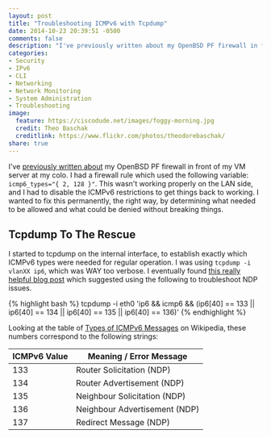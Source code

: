 ```yaml
---
layout: post
title: "Troubleshooting ICMPv6 with Tcpdump"
date: 2014-10-23 20:39:51 -0500
comments: false
description: "I've previously written about my OpenBSD PF firewall in front of my VM server at my colo. I had a firewall rule which used the following variable: icmp6_types=\"{ 2, 128 }\". This wasn't working properly on the LAN side, and I had to disable the ICMPv6 restrictions to get things back to working. I wanted to fix this permanently, the right way, by determining what needed to be allowed and what could be denied without breaking things."
categories:
- Security
- IPv6
- CLI
- Networking
- Network Monitoring
- System Administration
- Troubleshooting
image:
  feature: https://ciscodude.net/images/foggy-morning.jpg
  credit: Theo Baschak
  creditlink: https://www.flickr.com/photos/theodorebaschak/
share: true
---
```

I've [previously written about](/2014/10/09/firewall-log-stats/) my OpenBSD PF firewall in front of my VM server at my colo. I had a firewall rule which used the following variable: `icmp6_types="{ 2, 128 }"`. This wasn't working properly on the LAN side, and I had to disable the ICMPv6 restrictions to get things back to working. I wanted to fix this permanently, the right way, by determining what needed to be allowed and what could be denied without breaking things.

## Tcpdump To The Rescue

I started to tcpdump on the internal interface, to establish exactly which ICMPv6 types were needed for regular operation. I was using `tcpdump -i vlanXX ip6`, which was WAY too verbose. I eventually found [this really helpful blog post](http://note-to-self.baker.com/2013/01/01/tcpdump-of-icmpv6-router-advertisments/) which suggested using the following to troubleshoot NDP issues.

{% highlight bash %}
tcpdump -i eth0 'ip6 && icmp6 && (ip6[40] == 133 || ip6[40] == 134 || ip6[40] == 135 || ip6[40] == 136)'
{% endhighlight %}

Looking at the table of [Types of ICMPv6 Messages](https://en.wikipedia.org/wiki/ICMPv6#Types_of_ICMPv6_messages) on Wikipedia, these numbers correspond to the following strings:

ICMPv6 Value | Meaning / Error Message
------------ | -----------------------
133	| Router Solicitation (NDP)	
134	| Router Advertisement (NDP)
135	| Neighbour Solicitation (NDP)
136	| Neighbour Advertisement (NDP)
137	| Redirect Message (NDP)

